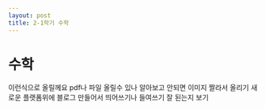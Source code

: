 ```yaml
---
layout: post
title: 2-1학기 수학
---
```

# 수학


이런식으로 올릴께요
pdf나 파일 올릴수 있나 알아보고 안되면 이미지 짤라서 올리기
새로운 플랫폼위에 블로그 만들어서 띄어쓰기나 들여쓰기 잘 된는지 보기